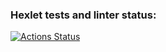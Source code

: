 ### Hexlet tests and linter status:
[![Actions Status](https://github.com/Svarojichh/python-project-49/workflows/hexlet-check/badge.svg)](https://github.com/Svarojichh/python-project-49/actions)